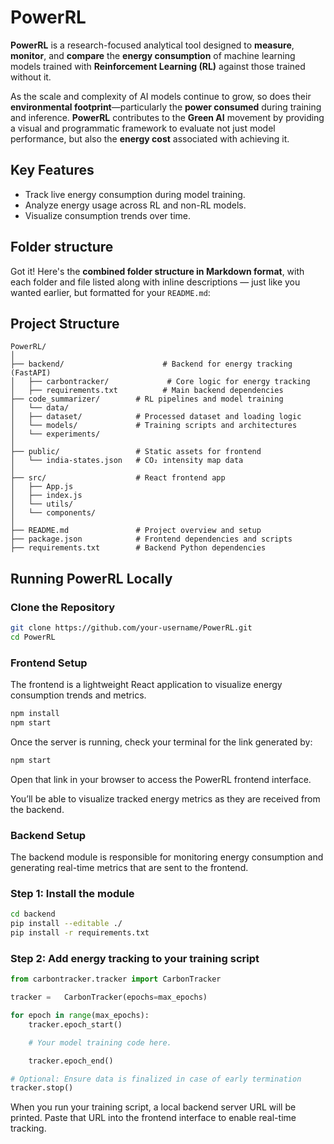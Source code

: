 # PowerRL
**PowerRL** is a research-focused analytical tool designed to **measure**, **monitor**, and **compare** the **energy consumption** of machine learning models trained with **Reinforcement Learning (RL)** against those trained without it. 

As the scale and complexity of AI models continue to grow, so does their **environmental footprint**—particularly the **power consumed** during training and inference. **PowerRL** contributes to the **Green AI** movement by providing a visual and programmatic framework to evaluate not just model performance, but also the **energy cost** associated with achieving it.


##  Key Features

- Track live energy consumption during model training.
- Analyze energy usage across RL and non-RL models.
- Visualize consumption trends over time.

## Folder structure
Got it! Here's the **combined folder structure in Markdown format**, with each folder and file listed along with inline descriptions — just like you wanted earlier, but formatted for your `README.md`:



##  Project Structure


```plaintext
PowerRL/
│
├── backend/                      # Backend for energy tracking (FastAPI)
│   ├── carbontracker/             # Core logic for energy tracking     
│   ├── requirements.txt          # Main backend dependencies
├── code_summarizer/        # RL pipelines and model training
│   └── data/ 
│   ├── dataset/            # Processed dataset and loading logic
│   └── models/             # Training scripts and architectures
│   └── experiments/ 
│
├── public/                 # Static assets for frontend
│   └── india-states.json   # CO₂ intensity map data
│
├── src/                    # React frontend app
│   ├── App.js             
│   ├── index.js            
│   └── utils/              
│   └── components/ 
│
├── README.md               # Project overview and setup
├── package.json            # Frontend dependencies and scripts
├── requirements.txt        # Backend Python dependencies

```
## Running PowerRL Locally

###  Clone the Repository

```bash
git clone https://github.com/your-username/PowerRL.git
cd PowerRL
```

### Frontend Setup

The frontend is a lightweight React application to visualize energy consumption trends and metrics.

```bash
npm install
npm start
```

Once the server is running, check your terminal for the link generated by:

```bash
npm start
```

Open that link in your browser to access the PowerRL frontend interface.

You’ll be able to visualize tracked energy metrics as they are received from the backend.



###  Backend Setup

The backend module is responsible for monitoring energy consumption and generating real-time metrics that are sent to the frontend.

### Step 1: Install the module

```bash
cd backend
pip install --editable ./
pip install -r requirements.txt
```

### Step 2: Add energy tracking to your training script

```python
from carbontracker.tracker import CarbonTracker  

tracker =   CarbonTracker(epochs=max_epochs)

for epoch in range(max_epochs):
    tracker.epoch_start()

    # Your model training code here.

    tracker.epoch_end()

# Optional: Ensure data is finalized in case of early termination
tracker.stop()
```

When you run your training script, a local backend server URL will be printed. Paste that URL into the frontend interface to enable real-time tracking.
